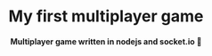<h1 align=center>My first multiplayer game</h1>
<h4 align=center>Multiplayer game written in nodejs and socket.io 👾</h4>
